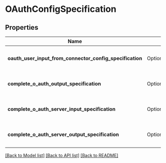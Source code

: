 # OAuthConfigSpecification

## Properties

Name | Type | Description | Notes
------------ | ------------- | ------------- | -------------
**oauth_user_input_from_connector_config_specification** | Option<[**serde_json::Value**](.md)> | The values required to configure OAuth flows. The schema for this must match the `OAuthConfigSpecification.oauthUserInputFromConnectorConfigSpecification` schema. | [optional]
**complete_o_auth_output_specification** | Option<[**serde_json::Value**](.md)> | The values required to configure OAuth flows. The schema for this must match the `OAuthConfigSpecification.oauthUserInputFromConnectorConfigSpecification` schema. | [optional]
**complete_o_auth_server_input_specification** | Option<[**serde_json::Value**](.md)> | The values required to configure OAuth flows. The schema for this must match the `OAuthConfigSpecification.oauthUserInputFromConnectorConfigSpecification` schema. | [optional]
**complete_o_auth_server_output_specification** | Option<[**serde_json::Value**](.md)> | The values required to configure OAuth flows. The schema for this must match the `OAuthConfigSpecification.oauthUserInputFromConnectorConfigSpecification` schema. | [optional]

[[Back to Model list]](../README.md#documentation-for-models) [[Back to API list]](../README.md#documentation-for-api-endpoints) [[Back to README]](../README.md)


